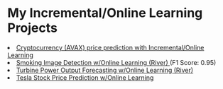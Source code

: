 # My Incremental/Online Learning Projects

<li> <a href ="https://github.com/john-fante/my-incremental-learning-projects/tree/main/cryptocurrency-price-prediction-incremental-learning-main"> Cryptocurrency (AVAX) price prediction with Incremental/Online Learning </a> </li>

<li> <a href ="https://github.com/john-fante/my-incremental-learning-projects/tree/main/smoking-detection-incremental-online-learning"> Smoking Image Detection w/Online Learning (River) </a>  (F1 Score: 0.95) </li>

<li> <a href ="https://github.com/john-fante/my-incremental-learning-projects/tree/main/turbine-power-output-forecasting-online-learning"> Turbine Power Output Forecasting w/Online Learning (River) </a> </li>

<li> <a href ="https://github.com/john-fante/my-incremental-learning-projects/tree/main/tesla-stock-price-prediction-w-online-learning"> Tesla Stock Price Prediction w/Online Learning </a> </li>






